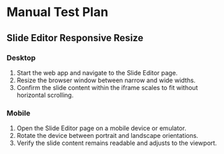 # Manual Test Plan

## Slide Editor Responsive Resize

### Desktop
1. Start the web app and navigate to the Slide Editor page.
2. Resize the browser window between narrow and wide widths.
3. Confirm the slide content within the iframe scales to fit without horizontal scrolling.

### Mobile
1. Open the Slide Editor page on a mobile device or emulator.
2. Rotate the device between portrait and landscape orientations.
3. Verify the slide content remains readable and adjusts to the viewport.
